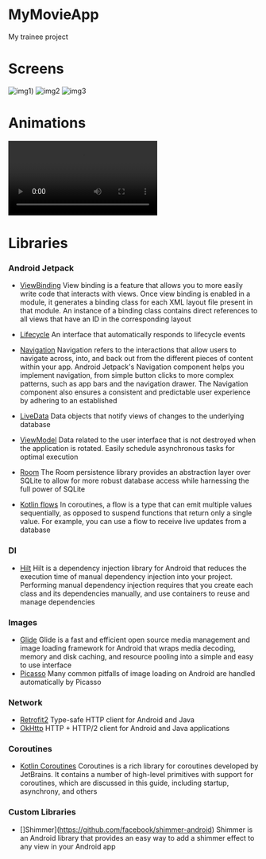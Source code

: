 # MyMovieApp
My trainee project

# Screens 
![img1](https://user-images.githubusercontent.com/114996205/218335989-6762be5c-857c-4b21-abc1-7e52a93bd02d.jpg))
![img2](https://user-images.githubusercontent.com/114996205/218336037-536dbb56-7bae-4606-b2c0-ca04575c6d32.jpg)
![img3](https://user-images.githubusercontent.com/114996205/218336054-2bbf12bf-73a3-4963-b572-9dbda9e43a7b.jpg)

# Animations
![gif](https://user-images.githubusercontent.com/114996205/218335882-f0aa6e45-42b4-4c2f-b112-9aa453e06fdd.MP4)

# Libraries
### Android Jetpack

+ [ViewBinding](https://developer.android.com/topic/libraries/view-binding) View binding is a feature that allows you to more easily write code that interacts with views. Once view binding is enabled in a module, it generates a binding class for each XML layout file present in that module. An instance of a binding class contains direct references to all views that have an ID in the corresponding layout
+ [Lifecycle](https://developer.android.com/topic/libraries/architecture/lifecycle) An interface that automatically responds to lifecycle events

+ [Navigation](https://developer.android.com/guide/navigation?gclsrc=aw.ds&gclid=Cj0KCQiA09eQBhCxARIsAAYRiymyM6hTEs0cGr5ZCXOWtLhVUwDK1O86vf8V_Uq2DWvVYNFZwPFznzAaAllMEALw_wcB) Navigation refers to the interactions that allow users to navigate across, into, and back out from the different pieces of content within your app. Android Jetpack's Navigation component helps you implement navigation, from simple button clicks to more complex patterns, such as app bars and the navigation drawer. The Navigation component also ensures a consistent and predictable user experience by adhering to an established

+ [LiveData](https://developer.android.com/topic/libraries/architecture/livedata) Data objects that notify views of changes to the underlying database

+ [ViewModel](https://developer.android.com/topic/libraries/architecture/viewmodel) Data related to the user interface that is not destroyed when the application is rotated. Easily schedule asynchronous tasks for optimal execution

+ [Room](https://developer.android.com/jetpack/androidx/releases/room) The Room persistence library provides an abstraction layer over SQLite to allow for more robust database access while harnessing the full power of SQLite

+ [Kotlin flows](https://developer.android.com/kotlin/flow) In coroutines, a flow is a type that can emit multiple values sequentially, as opposed to suspend functions that return only a single value. For example, you can use a flow to receive live updates from a database

### DI
+ [Hilt](https://developer.android.com/training/dependency-injection/hilt-android) Hilt is a dependency injection library for Android that reduces the execution time of manual dependency injection into your project. Performing manual dependency injection requires that you create each class and its dependencies manually, and use containers to reuse and manage dependencies
### Images
+ [Glide](https://github.com/bumptech/glide) Glide is a fast and efficient open source media management and image loading framework for Android that wraps media decoding, memory and disk caching, and resource pooling into a simple and easy to use interface
+ [Picasso](https://github.com/square/picasso) Many common pitfalls of image loading on Android are handled automatically by Picasso

### Network
+ [Retrofit2](https://habr.com/ru/post/314028/) Type-safe HTTP client for Android and Java
+ [OkHttp](https://github.com/square/okhttp) HTTP + HTTP/2 client for Android and Java applications
### Coroutines
+ [Kotlin Coroutines](https://github.com/Kotlin/kotlinx.coroutines) Coroutines is a rich library for coroutines developed by JetBrains. It contains a number of high-level primitives with support for coroutines, which are discussed in this guide, including startup, asynchrony, and others

### Custom Libraries

+ []Shimmer](https://github.com/facebook/shimmer-android) Shimmer is an Android library that provides an easy way to add a shimmer effect to any view in your Android app
